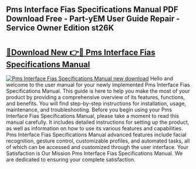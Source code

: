 ## Pms Interface Fias Specifications Manual PDF Download Free - Part-yEM User Guide Repair - Service Owner Edition st26K

# <h2><a href="http://bc59518.oget.top/?id=Pms+Interface+Fias+Specifications+Manual">🔗Download New 👉🔴 Pms Interface Fias Specifications Manual</a></h2>

[![Pms Interface Fias Specifications Manual new download](https://i.imgur.com/5g1atiW.png)](http://bc59518.oget.top/?id=Pms+Interface+Fias+Specifications+Manual)
Hello and welcome to the user manual for your newly implemented Pms Interface Fias Specifications Manual. This guide is here to help you make the most of your product by providing a comprehensive overview of its features, functions, and benefits. You will find step-by-step instructions for installation, usage, maintenance, and troubleshooting. Before you begin using your Pms Interface Fias Specifications Manual, please take a moment to read this manual carefully. It includes detailed instructions for setting up the product, as well as information on how to use its various features and capabilities. Pms Interface Fias Specifications Manual advanced features include facial recognition, gesture control, customizable profiles, and automated tasks, all of which can be accessed and customized through the user interface. Your Satisfaction is Our Mission Pms Interface Fias Specifications Manual. We are dedicated to ensuring your complete satisfaction.
